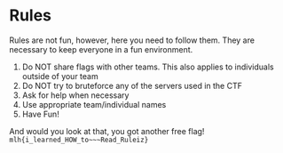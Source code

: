 # Rules

Rules are not fun, however, here you need to follow them.
They are necessary to keep everyone in a fun environment.

1. Do NOT share flags with other teams. This also applies to individuals outside of your team
2. Do NOT try to bruteforce any of the servers used in the CTF
3. Ask for help when necessary
4. Use appropriate team/individual names
5. Have Fun!

And would you look at that, you got another free flag!
`mlh{i_learned_HOW_to~~~Read_Ruleiz}`
